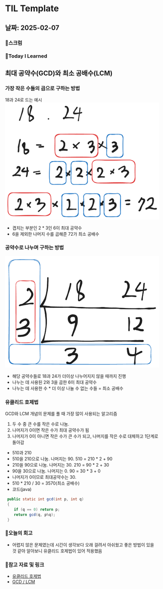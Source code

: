 # TIL Template

## 날짜: 2025-02-07

### 🔔스크럼

### 📖Today I Learned
## 최대 공약수(GCD)와 최소 공배수(LCM)
### 가장 작은 수들의 곱으로 구하는 방법
18과 24로 드는 예시
![](../images/2025-01-26/GCD_LCM_1.png)
- 겹치는 부분인 2 * 3인 6이 최대 공약수
- 6을 제외한 나머지 수를 곱해준 72가 최소 공배수
### 공약수로 나누며 구하는 방법
![](../images/2025-01-26/GCD_LCM_2.png)
- 해당 공약수들로 18과 24가 더이상 나누어지지 않을 때까지 진행
- 나누는 데 사용된 2와 3을 곱한 6이 최대 공약수
- 나누는 데 사용한 수 * 더 이상 나눌 수 없는 수들 = 최소 공배수
### 유클리드 호제법
GCD와 LCM 개념의 문제를 풀 때 가장 많이 사용되는 알고리즘
1. 두 수 중 큰 수를 작은 수로 나눔.
2. 나머지가 0이면 작은 수가 최대 공약수가 됨
3. 나머지가 0이 아니면 작은 수가 큰 수가 되고, 나머지를 작은 수로 대체하고 1단계로 돌아감
-  510과 210 
- 510을 210으로 나눔. 나머지는 90. 510 = 210 * 2 + 90
- 210을 90으로 나눔. 나머지는 30. 210 = 90 * 2 + 30
- 90을 30으로 나눔. 나머지는 0. 90 = 30 * 3 + 0
- 나머지가 0이므로 최대공약수는 30.
- 510 * 210 / 30 = 3570(최소 공배수)
- 코드(java)
```java
 public static int gcd(int p, int q)
 {
	if (q == 0) return p;
	return gcd(q, p%q);
 }
```

### 📝오늘의 회고
- 어렵지 않은 문제였는데 시간이 생각보다 오래 걸려서 아쉬웠고 좋은 방법이 있을 것 같아 알아보니 유클리드 호제법이 있어 적용했음

### 🔗참고 자료 및 링크
- [유클리드 호제법](https://ko.wikipedia.org/wiki/%EC%9C%A0%ED%81%B4%EB%A6%AC%EB%93%9C_%ED%98%B8%EC%A0%9C%EB%B2%95)
- [GCD / LCM](https://velog.io/@abc2752/GCD%EC%99%80-LCM)